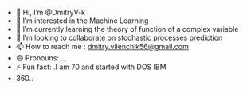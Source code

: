 - 👋 Hi, I’m @DmitryV-k
- 👀 I’m interested in the Machine Learning
- 🌱 I’m currently learning the theory of  function of a complex variable
- 💞️ I’m looking to collaborate on stochastic processes prediction
- 📫 How to reach me : dmitry.vilenchik56@gmail.com
- 😄 Pronouns: ...
- ⚡ Fun fact: .I am 70 and started with DOS IBM
-  360..

<!---
DmitryV-k/DmitryV-k is a ✨ special ✨ repository because its `README.md` (this file) appears on your GitHub profile.
You can click the Preview link to take a look at your changes.
--->

